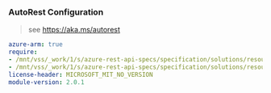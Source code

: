 ### AutoRest Configuration

> see https://aka.ms/autorest

``` yaml
azure-arm: true
require:
- /mnt/vss/_work/1/s/azure-rest-api-specs/specification/solutions/resource-manager/readme.md
- /mnt/vss/_work/1/s/azure-rest-api-specs/specification/solutions/resource-manager/readme.go.md
license-header: MICROSOFT_MIT_NO_VERSION
module-version: 2.0.1
```